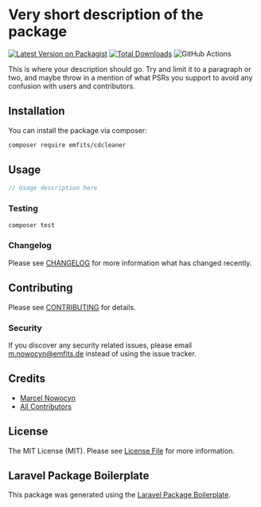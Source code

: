 # Very short description of the package

[![Latest Version on Packagist](https://img.shields.io/packagist/v/emfits/cdcleaner.svg?style=flat-square)](https://packagist.org/packages/emfits/cdcleaner)
[![Total Downloads](https://img.shields.io/packagist/dt/emfits/cdcleaner.svg?style=flat-square)](https://packagist.org/packages/emfits/cdcleaner)
![GitHub Actions](https://github.com/emfits/cdcleaner/actions/workflows/main.yml/badge.svg)

This is where your description should go. Try and limit it to a paragraph or two, and maybe throw in a mention of what PSRs you support to avoid any confusion with users and contributors.

## Installation

You can install the package via composer:

```bash
composer require emfits/cdcleaner
```

## Usage

```php
// Usage description here
```

### Testing

```bash
composer test
```

### Changelog

Please see [CHANGELOG](CHANGELOG.md) for more information what has changed recently.

## Contributing

Please see [CONTRIBUTING](CONTRIBUTING.md) for details.

### Security

If you discover any security related issues, please email m.nowocyn@emfits.de instead of using the issue tracker.

## Credits

-   [Marcel Nowocyn](https://github.com/emfits)
-   [All Contributors](../../contributors)

## License

The MIT License (MIT). Please see [License File](LICENSE.md) for more information.

## Laravel Package Boilerplate

This package was generated using the [Laravel Package Boilerplate](https://laravelpackageboilerplate.com).
